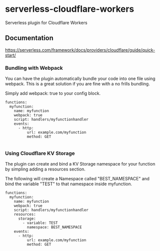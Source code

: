 # serverless-cloudflare-workers
Serverless plugin for Cloudflare Workers 

## Documentation

https://serverless.com/framework/docs/providers/cloudflare/guide/quick-start/

### Bundling with Webpack

You can have the plugin automatically bundle your code into one file using webpack. This is a great solution if you are fine with a no frills bundling.

Simply add webpack: true to your config block.

```
functions:
  myfunction:
    name: myfunction
    webpack: true
    script: handlers/myfunctionhandler
    events:
      - http:
          url: example.com/myfunction
          method: GET
  
```

### Using Cloudflare KV Storage

The plugin can create and bind a KV Storage namespace for your function by simpling adding a resources section.

The following will create a Namespace called "BEST_NAMESPACE" and bind the variable "TEST" to that namespace inside myfunction.

```
functions:
  myfunction:
    name: myfunction
    webpack: true
    script: handlers/myfunctionhandler
    resources:
      storage:
        - variable: TEST
          namespace: BEST_NAMESPACE
    events:
      - http:
          url: example.com/myfunction
          method: GET
```